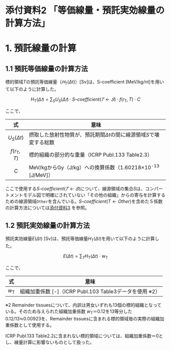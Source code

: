 # 添付資料2 「等価線量・預託実効線量の計算方法」

# 1. 預託線量の計算

## 1.1 預託等価線量の計算方法

標的領域$`T`$の預託等価線量（$`𝐻_\mathrm{T}(\Delta t)`$）\[Sv]は、S–coefficient \[MeV/kg/nt]を用いて以下のように計算した。

$$H_\mathrm{T}(\Delta 𝑡) = \sum_S U_S(\Delta 𝑡) \cdot S–coefficient(𝑇 ← 𝑆) \cdot f(r_\mathrm{T},T) \cdot C$$

ここで、

|式|意味|
|:--:|---|
|$`U_S(\Delta t)`$|摂取した放射性物質が、預託期間$`\Delta t`$の間に線源領域$`S`$で壊変する総数|
|$`f(r_\mathrm{T},T)`$|標的組織の部分的な重量（ICRP Publ.133 Table2.3）|
|$`C`$|MeV/kgからGy（J/kg）への換算係数（1.60218×10<sup>-13</sup> \[J/MeV]）|

ここで使用する$`S–coefficient(𝑇 ← 𝑆)`$について、線源領域の集合$`S`$は、コンパートメントモデル図で明確にされていない「その他の組織」からの寄与を計算するための線源領域`Other`を含んでいる。$`S–coefficient(T ← Other)`$を含めたＳ係数の計算方法については[添付資料3](UserManual_Appendix-3.md) を参照。

## 1.2 預託実効線量の計算方法

預託実効線量$`E(\Delta t)`$ \[Sv]は、預託等価線量$`H_\mathrm{T}(\Delta t)`$を用いて以下のように計算した。

$$ E(\Delta t) = \sum_T H_\mathrm{T}(\Delta t) \cdot w_\mathrm{T} $$

ここで、

|式|意味|
|:--:|---|
|$`w_\mathrm{T}`$|組織加重係数 \[-]（ICRP Publ.103 Table3データを使用 ※2）|

※2 Remainder tissuesについて、内訳は男女いずれも13個の標的組織となっている。そのため与えられた組織加重係数 $`w_\mathrm{T}`$＝0.12を13等分した0.12/13≒0.00923を、Remainder tissuesに含まれる標的領域毎の実際の組織加重係数として使用する。

ICRP Publ.133 Table2.2に含まれない標的領域については、組織加重係数＝0とし、線量計算に影響ないものとして扱った。


